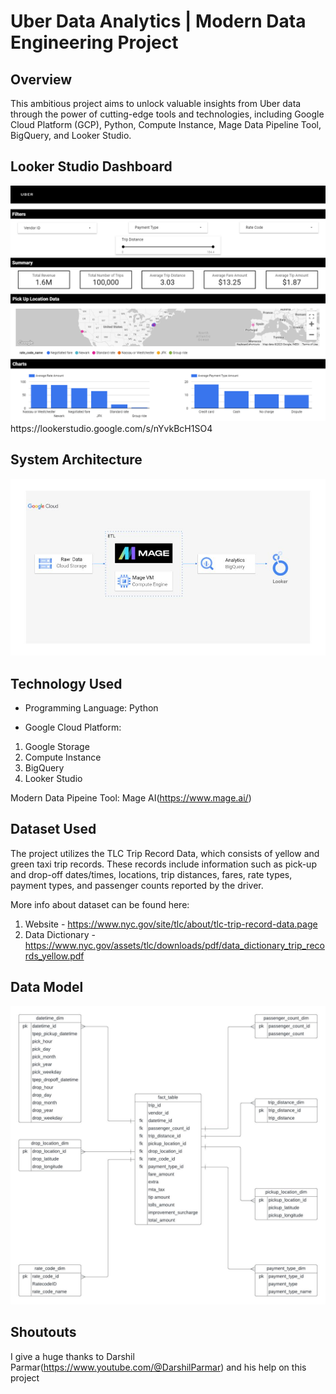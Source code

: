 # Uber Data Analytics | Modern Data Engineering Project

## Overview

This ambitious project aims to unlock valuable insights from Uber data through the power of cutting-edge tools and technologies, including Google Cloud Platform (GCP), Python, Compute Instance, Mage Data Pipeline Tool, BigQuery, and Looker Studio.

## Looker Studio Dashboard 
<img src="uber-data-analytics-dashboard.png">
https://lookerstudio.google.com/s/nYvkBcH1SO4

## System Architecture 
<img src="project_architecture.jpg">

## Technology Used
- Programming Language: Python

- Google Cloud Platform:
1. Google Storage
2. Compute Instance 
3. BigQuery
4. Looker Studio

Modern Data Pipeine Tool: Mage AI(https://www.mage.ai/)


## Dataset Used
The project utilizes the TLC Trip Record Data, which consists of yellow and green taxi trip records. These records include information such as pick-up and drop-off dates/times, locations, trip distances, fares, rate types, payment types, and passenger counts reported by the driver.

More info about dataset can be found here:
1. Website - https://www.nyc.gov/site/tlc/about/tlc-trip-record-data.page
2. Data Dictionary - https://www.nyc.gov/assets/tlc/downloads/pdf/data_dictionary_trip_records_yellow.pdf

## Data Model
<img src="data_model.jpeg">

## Shoutouts 
I give a huge thanks to Darshil Parmar(https://www.youtube.com/@DarshilParmar) and his help on this project